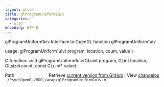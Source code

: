 ```yaml
---
layout: mfile
title: glProgramUniform1uiv
categories:
  - wrap
encoding: UTF-8
---
```


glProgramUniform1uiv  Interface to OpenGL function glProgramUniform1uiv  

usage:  glProgramUniform1uiv( program, location, count, value )  

C function:  void glProgramUniform1uiv(GLuint program, GLint location, GLsizei count, const GLuint\* value)  


<div class="code_header" style="text-align:right;">
  <span style="float:left;">Path&nbsp;&nbsp;</span> <span class="counter">Retrieve <a href=
  "https://raw.github.com/Psychtoolbox-3/Psychtoolbox-3/beta/./PsychOpenGL/MOGL/wrap/glProgramUniform1uiv.m">current version from GitHub</a> | View <a href=
  "https://github.com/Psychtoolbox-3/Psychtoolbox-3/commits/beta/./PsychOpenGL/MOGL/wrap/glProgramUniform1uiv.m">changelog</a></span>
</div>
<div class="code">
  <code>./PsychOpenGL/MOGL/wrap/glProgramUniform1uiv.m</code>
</div>
